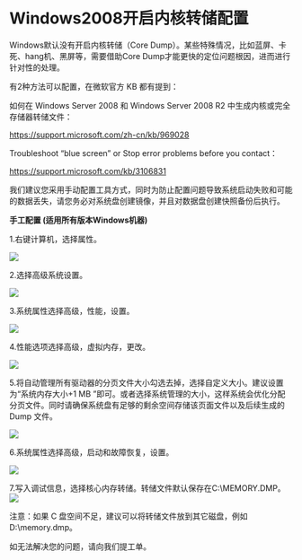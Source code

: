 # Windows2008开启内核转储配置
Windows默认没有开启内核转储（Core Dump）。某些特殊情况，比如蓝屏、卡死、hang机、黑屏等，需要借助Core Dump才能更快的定位问题根因，进而进行针对性的处理。



有2种方法可以配置，在微软官方 KB 都有提到：



如何在 Windows Server 2008 和 Windows Server 2008 R2 中生成内核或完全存储器转储文件：

https://support.microsoft.com/zh-cn/kb/969028

Troubleshoot “blue screen” or Stop error problems before you contact：

https://support.microsoft.com/kb/3106831



我们建议您采用手动配置工具方式，同时为防止配置问题导致系统启动失败和可能的数据丢失，请您务必对系统盘创建镜像，并且对数据盘创建快照备份后执行。

**手工配置 (适用所有版本Windows机器)**

1.右键计算机，选择属性。

![](https://github.com/jdcloudcom/cn/blob/edit/image/Elastic-Compute/Virtual-Machine/Windows/windows2008%E5%BC%80%E5%90%AF%E5%86%85%E6%A0%B8%E8%BD%AC%E5%82%A8%E9%85%8D%E7%BD%AE01.png)

2.选择高级系统设置。

![](https://github.com/jdcloudcom/cn/blob/edit/image/Elastic-Compute/Virtual-Machine/Windows/windows2008%E5%BC%80%E5%90%AF%E5%86%85%E6%A0%B8%E8%BD%AC%E5%82%A8%E9%85%8D%E7%BD%AE02.png)

3.系统属性选择高级，性能，设置。

![](https://github.com/jdcloudcom/cn/blob/edit/image/Elastic-Compute/Virtual-Machine/Windows/windows2008%E5%BC%80%E5%90%AF%E5%86%85%E6%A0%B8%E8%BD%AC%E5%82%A8%E9%85%8D%E7%BD%AE03.png)

4.性能选项选择高级，虚拟内存，更改。

![](https://github.com/jdcloudcom/cn/blob/edit/image/Elastic-Compute/Virtual-Machine/Windows/windows2008%E5%BC%80%E5%90%AF%E5%86%85%E6%A0%B8%E8%BD%AC%E5%82%A8%E9%85%8D%E7%BD%AE04.png)

5.将自动管理所有驱动器的分页文件大小勾选去掉，选择自定义大小。建议设置为“系统内存大小+1 MB ”即可。或者选择系统管理的大小，这样系统会优化分配分页文件。同时请确保系统盘有足够的剩余空间存储该页面文件以及后续生成的 Dump 文件。

![](https://github.com/jdcloudcom/cn/blob/edit/image/Elastic-Compute/Virtual-Machine/Windows/windows2008%E5%BC%80%E5%90%AF%E5%86%85%E6%A0%B8%E8%BD%AC%E5%82%A8%E9%85%8D%E7%BD%AE05.png)

6.系统属性选择高级，启动和故障恢复，设置。

![](https://github.com/jdcloudcom/cn/blob/edit/image/Elastic-Compute/Virtual-Machine/Windows/windows2008%E5%BC%80%E5%90%AF%E5%86%85%E6%A0%B8%E8%BD%AC%E5%82%A8%E9%85%8D%E7%BD%AE06.png)

7.写入调试信息，选择核心内存转储。转储文件默认保存在C:\MEMORY.DMP。
![](https://github.com/jdcloudcom/cn/blob/edit/image/Elastic-Compute/Virtual-Machine/Windows/windows2008%E5%BC%80%E5%90%AF%E5%86%85%E6%A0%B8%E8%BD%AC%E5%82%A8%E9%85%8D%E7%BD%AE07.png)

注意：如果 C 盘空间不足，建议可以将转储文件放到其它磁盘，例如 D:\memory.dmp。



如无法解决您的问题，请向我们提工单。
